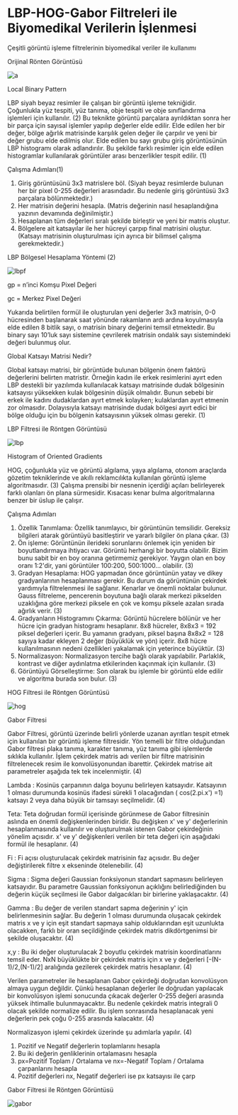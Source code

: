 # LBP-HOG-Gabor Filtreleri ile Biyomedikal Verilerin İşlenmesi
 Çeşitli görüntü işleme filtrelerinin biyomedikal veriler ile kullanımı

Orijinal Rönten Görüntüsü

![a](https://user-images.githubusercontent.com/58745898/184991383-dcdc47e3-1e49-4415-b896-3c4094bec526.jpg)

Local Binary Pattern

LBP siyah beyaz resimler ile çalışan bir görüntü işleme tekniğidir. Çoğunlukla yüz tespiti, yüz tanıma, obje tespiti ve obje sınıflandırma işlemleri için kullanılır. (2) Bu teknikte görüntü parçalara ayrıldıktan sonra her bir parça için sayısal işlemler yapılıp değerler elde edilir. Elde edilen her bir değer, bölge ağırlık matrisinde karşılık gelen değer ile çarpılır ve yeni bir değer grubu elde edilmiş olur. Elde edilen bu sayı grubu giriş görüntüsünün LBP histogramı olarak adlandırılır. Bu şekilde farklı resimler için elde edilen histogramlar kullanılarak görüntüler arası benzerlikler tespit edilir. (1)

Çalışma Adımları(1)

1.	Giriş görüntüsünü 3x3 matrislere böl. (Siyah beyaz resimlerde bulunan her bir pixel 0-255 değerleri arasındadır. Bu nedenle giriş görüntüsü 3x3 parçalara bölünmektedir.)
2.	Her matrisin değerini hesapla. (Matris değerinin nasıl hesaplandığına yazının devamında değinilmiştir.)
3.	Hesaplanan tüm değerleri sıralı şekilde birleştir ve yeni bir matris oluştur.
4.	Bölgelere ait katsayılar ile her hücreyi çarpıp final matrisini oluştur. (Katsayı matrisinin oluşturulması için ayrıca bir bilimsel çalışma gerekmektedir.)

LBP Bölgesel Hesaplama Yöntemi (2)

![lbpf](https://user-images.githubusercontent.com/58745898/184992767-f76dde8c-b3ae-453d-97b6-0f9f3924af14.png)

gp = n’inci Komşu Pixel Değeri

gc = Merkez Pixel Değeri

Yukarıda belirtilen formül ile oluşturulan yeni değerler 3x3 matrisin, 0-0 hücresinden başlanarak saat yönünde rakamların ardı ardına koyulmasıyla elde edilen 8 bitlik sayı, o matrisin binary değerini temsil etmektedir. Bu binary sayı 10’luk sayı sistemine çevrilerek matrisin ondalık sayı sistemindeki değeri bulunmuş olur.

Global Katsayı Matrisi Nedir? 

Global katsayı matrisi, bir görüntüde bulunan bölgenin önem faktörü değerlerini belirten matristir. Örneğin kadın ile erkek resimlerini ayırt eden LBP destekli bir yazılımda kullanılacak katsayı matrisinde dudak bölgesinin katsayısı yüksekken kulak bölgesinin düşük olmalıdır. Bunun sebebi bir erkek ile kadını dudaklardan ayırt etmek kolayken; kulaklardan ayırt etmenin zor olmasıdır. Dolayısıyla katsayı matrisinde dudak bölgesi ayırt edici bir bölge olduğu için bu bölgenin katsayısının yüksek olması gerekir. (1)

LBP Filtresi ile Röntgen Görüntüsü

![lbp](https://user-images.githubusercontent.com/58745898/184991412-d87a7989-1509-43ce-ac16-379e98f892fe.jpg)

Histogram of Oriented Gradients

HOG, çoğunlukla yüz ve görüntü algılama, yaya algılama, otonom araçlarda gözetim tekniklerinde ve akıllı reklamcılıkta kullanılan görüntü işleme algoritmasıdır. (3) Çalışma prensibi bir nesnenin içerdiği açıları belirleyerek farklı olanları ön plana sürmesidir. Kısacası kenar bulma algoritmalarına benzer bir üslup ile çalışır.

Çalışma Adımları

1.	Özellik Tanımlama: Özellik tanımlayıcı, bir görüntünün temsilidir. Gereksiz bilgileri atarak görüntüyü basitleştirir ve yararlı bilgiler ön plana çıkar. (3)
2.	Ön işleme: Görüntünün ilerideki sorunlarını önlemek için yeniden bir boyutlandırmaya ihtiyacı var. Görüntü herhangi bir boyutta olabilir. Bizim bunu sabit bir en boy oranına getirmemiz gerekiyor. Yaygın olan en boy oranı 1:2'dir, yani görüntüler 100:200, 500:1000… olabilir. (3)
3.	Gradyan Hesaplama: HOG yapmadan önce görüntünün yatay ve dikey gradyanlarının hesaplanması gerekir. Bu durum da görüntünün çekirdek yardımıyla filtrelenmesi ile sağlanır. Kenarlar ve önemli noktalar bulunur. Gauss filtreleme, pencerenin boyutuna bağlı olarak merkezi pikselden uzaklığına göre merkezi piksele en çok ve komşu piksele azalan sırada ağırlık verir. (3)
4.	Gradyanların Histogramını Çıkarma: Görüntü hücrelere bölünür ve her hücre için gradyan histogramı hesaplanır. 8x8 hücreler, 8x8x3 = 192 piksel değerleri içerir. Bu yamanın gradyanı, piksel başına 8x8x2 = 128 sayıya kadar ekleyen 2 değer (büyüklük ve yön) içerir. 8x8 hücre kullanılmasının nedeni özellikleri yakalamak için yeterince büyüktür. (3)
5.	Normalizasyon: Normalizasyon tercihe bağlı olarak yapılabilir. Parlaklık, kontrast ve diğer aydınlatma etkilerinden kaçınmak için kullanılır. (3)
6.	Görüntüyü Görselleştirme: Son olarak bu işlemle bir görüntü elde edilir ve algoritma burada son bulur. (3)

HOG Filtresi ile Röntgen Görüntüsü

![hog](https://user-images.githubusercontent.com/58745898/184991454-c1c98345-fa68-4755-9421-405041c73640.png)

Gabor Filtresi

Gabor Filtresi, görüntü üzerinde belirli yönlerde uzanan ayrıtları tespit etmek için kullanılan bir görüntü işleme filtresidir. Yön temelli bir filtre olduğundan Gabor filtresi plaka tanıma, karakter tanıma, yüz tanıma gibi işlemlerde sıklıkla kullanılır. İşlem çekirdek matris adı verilen bir filtre matrisinin filtrelenecek resim ile konvolüsyonundan ibarettir. Çekirdek matrise ait parametreler aşağıda tek tek incelenmiştir. (4)

Lambda : Kosinüs çarpanının dalga boyunu belirleyen katsayıdır. Katsayının 1 olması durumunda kosinüs ifadesi sürekli 1 olacağından ( cos(2.pi.x') =1) katsayı 2 veya daha büyük bir tamsayı seçilmelidir. (4)

Teta: Teta doğrudan formül içerisinde görünmese de Gabor filtresinin aslında en önemli değişkenlerinden biridir. Bu değişken x' ve y' değerlerinin hesaplanmasında kullanılır ve oluşturulmak istenen Gabor çekirdeğinin yönelim açısıdır. x' ve y' değişkenleri verilen bir teta değeri için aşağıdaki formül ile hesaplanır. (4)

Fi : Fi açısı oluşturulacak çekirdek matrisinin faz açısıdır. Bu değer değiştirilerek filtre x ekseninde ötelenebilir. (4)

Sigma : Sigma değeri Gaussian fonksiyonun standart sapmasını belirleyen katsayıdır. Bu parametre Gaussian fonksiyonun açıklığını belirlediğinden bu değerin küçük seçilmesi ile Gabor dalgacıkları bir birlerine yaklaşacaktır. (4)

Gamma : Bu değer de verilen standart sapma değerinin y' için belirlenmesinin sağlar. Bu değerin 1 olması durumunda oluşacak çekirdek matris x ve y için eşit standart sapmaya sahip olduklarından eşit uzunlukta olacakken, farklı bir oran seçildiğinde çekirdek matris dikdörtgenimsi bir şekilde oluşacaktır. (4)

x,y : Bu iki değer oluşturulacak 2 boyutlu çekirdek matrisin koordinatlarını temsil eder. NxN büyüklükte bir çekirdek matris için x ve y değerleri [-(N-1)/2,(N-1)/2] aralığında gezilerek çekirdek matris hesaplanır. (4)
 

Verilen parametreler ile hesaplanan Gabor çekirdeği doğrudan konvolüsyon almaya uygun değildir. Çünkü hesaplanan değerler ile doğrudan yapılacak bir konvolüsyon işlemi sonucunda çıkacak değerler 0-255 değeri arasında yüksek ihtimalle bulunmayacaktır. Bu nedenle çekirdek matris integrali 0 olacak şekilde normalize edilir. Bu işlem sonrasında hesaplanacak yeni değerlerin pek çoğu 0-255 arasında kalacaktır. (4)

Normalizasyon işlemi çekirdek üzerinde şu adımlarla yapılır. (4)

1.	Pozitif ve Negatif değerlerin toplamlarını hesapla
2.	Bu iki değerin genliklerinin ortalamasını hesapla
3.	px=Pozitif Toplam / Ortalama ve nx=-Negatif Toplam / Ortalama çarpanlarını hesapla
4.	Pozitif değerleri nx, Negatif değerleri ise px katsayısı ile çarp

Gabor Filtresi ile Röntgen Görüntüsü

![gabor](https://user-images.githubusercontent.com/58745898/184991499-39df876e-d0cc-41cd-9347-895069972b56.jpg)
